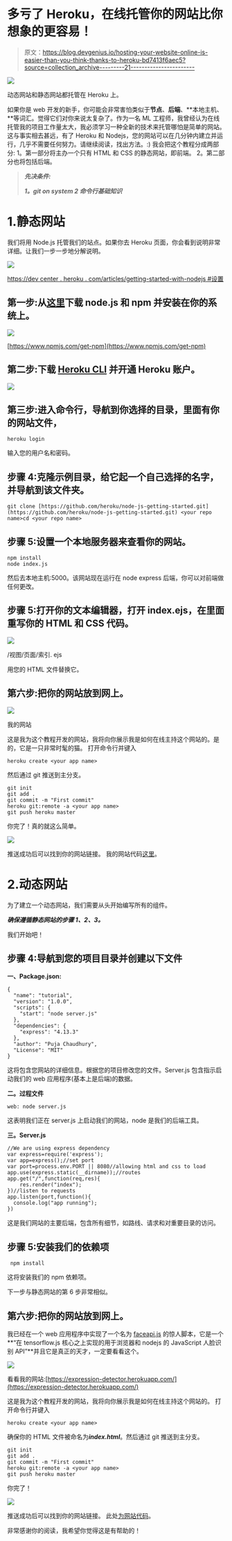 # 多亏了 Heroku，在线托管你的网站比你想象的更容易！

> 原文：<https://blog.devgenius.io/hosting-your-website-online-is-easier-than-you-think-thanks-to-heroku-bd7413f6aec5?source=collection_archive---------21----------------------->

![](img/dd7d404b4baf571befbf131d0b3a1940.png)

动态网站和静态网站都托管在 Heroku 上。

如果你是 web 开发的新手，你可能会非常害怕类似于**节点**、**后端**、**本地主机、**等词汇。觉得它们对你来说太复杂了。作为一名 ML 工程师，我曾经认为在线托管我的项目工作量太大，我必须学习一种全新的技术来托管哪怕是简单的网站。这与事实相去甚远，有了 Heroku 和 Nodejs，您的网站可以在几分钟内建立并运行，几乎不需要任何努力。请继续阅读，找出方法。:)
我会把这个教程分成两部分:
1。第一部分将主办一个只有 HTML 和 CSS 的静态网站，即前端。
2。第二部分也将包括后端。

> ***先决条件:***
> 
> ***1。git on system
> 2 命令行基础知识***

# 1.静态网站

我们将用 Node.js 托管我们的站点。如果你去 Heroku 页面，你会看到说明非常详细。让我们一步一步地分解说明。

![](img/b94dc1b00dc5e31cff2d29f536a8cf87.png)

[https://dev center . heroku . com/articles/getting-started-with-nodejs #设置](https://devcenter.heroku.com/articles/getting-started-with-nodejs#set-up)

## 第一步:从[这里](https://www.npmjs.com/get-npm)下载 node.js 和 npm 并安装在你的系统上。

![](img/120c27659f787bfd16e1f06fc040ef9d.png)

[https://www.npmjs.com/get-npm](https://www.npmjs.com/get-npm)

## 第二步:下载 [Heroku CLI](https://devcenter.heroku.com/articles/getting-started-with-nodejs#set-up) 并开通 Heroku 账户。

![](img/3a8e4481a168fb7618d8ec9828351fb1.png)

## 第三步:进入命令行，导航到你选择的目录，里面有你的网站文件，

```
heroku login
```

输入您的用户名和密码。

## 步骤 4:克隆示例目录，给它起一个自己选择的名字，并导航到该文件夹。

```
git clone [https://github.com/heroku/node-js-getting-started.git](https://github.com/heroku/node-js-getting-started.git) <your repo name>cd <your repo name>
```

## 步骤 5:设置一个本地服务器来查看你的网站。

```
npm install
node index.js
```

然后去本地主机:5000。该网站现在运行在 node express 后端，你可以对前端做任何更改。

## 步骤 5:打开你的文本编辑器，打开 index.ejs，在里面重写你的 HTML 和 CSS 代码。

![](img/61a56ae695efd3dd34574d14e8ba83d0.png)

<your repo="">/视图/页面/索引. ejs</your>

用您的 HTML 文件替换它。

## 第六步:把你的网站放到网上。

![](img/1fb2123042add8e5dd609949925ddfae.png)

我的网站

这是我为这个教程开发的网站，我将向你展示我是如何在线主持这个网站的。是的，它是一只非常时髦的猫。
打开命令行并键入

```
heroku create <your app name>
```

然后通过 git 推送到主分支。

```
git init
git add .
git commit -m "First commit"
heroku git:remote -a <your app name>
git push heroku master
```

你完了！真的就这么简单。

![](img/5550f7e075d1b0193c96a16b2afab7c2.png)

推送成功后可以找到你的网站链接。
我的网站代码[这里](https://github.com/catplotlib/StylishCat)。

# 2.动态网站

为了建立一个动态网站，我们需要从头开始编写所有的组件。

***确保遵循静态网站的步骤 1、2、3。***

我们开始吧！

## 步骤 4:导航到您的项目目录并创建以下文件

**一、Package.json:**

```
{
  "name": "tutorial",
  "version": "1.0.0",
  "scripts": {
    "start": "node server.js"
  },
  "dependencies": {
    "express": "4.13.3"
  },
  "author": "Puja Chaudhury",
  "License": "MIT"
}
```

这将包含您网站的详细信息。根据您的项目修改您的文件。Server.js 包含指示启动我们的 web 应用程序(基本上是后端)的数据。

**二。过程文件**

```
web: node server.js
```

这表明我们正在 server.js 上启动我们的网站，node 是我们的后端工具。

**三。Server.js**

```
//We are using express dependency
var express=require('express');
var app=express();//set port
var port=process.env.PORT || 8080//allowing html and css to load
app.use(express.static(__dirname));//routes
app.get("/",function(req,res){
    res.render("index");
})//listen to requests
app.listen(port,function(){
  console.log("app running");
})
```

这是我们网站的主要后端，包含所有细节，如路线、请求和对重要目录的访问。

## 步骤 5:安装我们的依赖项

```
 npm install
```

这将安装我们的 npm 依赖项。

下一步与静态网站的第 6 步非常相似。

## 第六步:把你的网站放到网上。

我已经在一个 web 应用程序中实现了一个名为 [faceapi.js](https://justadudewhohacks.github.io/face-api.js/docs/index.html) 的惊人脚本，它是一个**“在 tensorflow.js 核心之上实现的用于浏览器和 nodejs 的 JavaScript 人脸识别 API”**并且它是真正的天才，一定要看看这个。

![](img/ed5ed2a145c42c1f1c9726b377409b72.png)

看看我的网站:[https://expression-detector.herokuapp.com/](https://expression-detector.herokuapp.com/)

这是我为这个教程开发的网站，我将向你展示我是如何在线主持这个网站的。
打开命令行并键入

```
heroku create <your app name>
```

确保你的 HTML 文件被命名为***index.html***。然后通过 git 推送到主分支。

```
git init
git add .
git commit -m "First commit"
heroku git:remote -a <your app name>
git push heroku master
```

你完了！

![](img/5550f7e075d1b0193c96a16b2afab7c2.png)

推送成功后可以找到你的网站链接。
此处[为网站代码](https://github.com/catplotlib/Expression-detector)。

非常感谢你的阅读，我希望你觉得这是有帮助的！